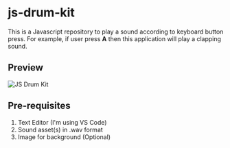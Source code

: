 # js-drum-kit
This is a Javascript repository to play a sound according to keyboard button press. For example, if user press **A** then this application will play a clapping sound.

## Preview
![JS Drum Kit](https://raw.githubusercontent.com/hasaneljabir/js-drum-kit/master/preview/js-drum-kit.png)

## Pre-requisites
1. Text Editor (I'm using VS Code)
2. Sound asset(s) in .wav format
3. Image for background (Optional)
